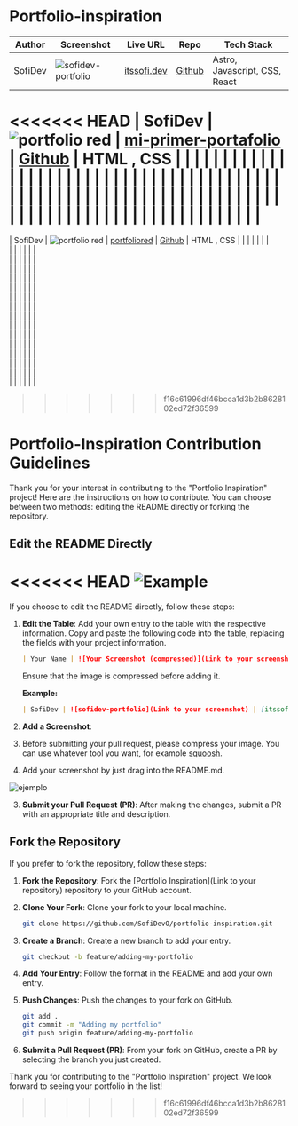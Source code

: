 
# Portfolio-inspiration

| Author  | Screenshot           | Live URL                   | Repo                                     | Tech Stack                           |
|---------|----------------------|--------------------------------|--------------------------------------------|--------------------------------------|
| SofiDev | ![sofidev-portfolio](https://github.com/SofiDevO/portfolio-inspiration/assets/102200061/2051a823-69dc-4067-b315-ced94d240a87) | [itssofi.dev](https://itssofi.dev/)   | [Github](https://github.com/SofiDevO/sofidev-portfolio-astro) | Astro, Javascript, CSS, React  |
<<<<<<< HEAD
| SofiDev |  ![portfolio red](https://github.com/SofiDevO/portfolio-inspiration/assets/102200061/4d437b01-baa2-41b9-9e03-c6b7aaf78344)  |  [mi-primer-portafolio](https://sofidevo.github.io/mi-primer-portafolio/) | [Github](https://github.com/SofiDevO/mi-primer-portafolio) | HTML , CSS |
|         |                      |                               |                                  |                                     |
|         |                      |                               |                                  |                                     |
|         |                      |                               |                                  |                                     |
|         |                      |                               |                                  |                                     |
|         |                      |                               |                                  |                                     |
|         |                      |                               |                                  |                                     |
|         |                      |                               |                                  |                                     |
|         |                      |                               |                                  |                                     |
|         |                      |                               |                                  |                                     |
|         |                      |                               |                                  |                                     |
|         |                      |                               |                                  |                                     |
|         |                      |                               |                                  |                                     |
|         |                      |                               |                                  |                                     |
|         |                      |                               |                                  |                                     |
|         |                      |                               |                                  |                                     |
|         |                      |                               |                                  |                                     |
=======
| SofiDev |  ![portfolio red](https://github.com/SofiDevO/portfolio-inspiration/assets/102200061/4d437b01-baa2-41b9-9e03-c6b7aaf78344)  |  [portfoliored](https://sofidevo.github.io/mi-primer-portafolio/) | [Github](https://github.com/SofiDevO/mi-primer-portafolio) | HTML , CSS |
|         |                      |                               |                                  |                                     |    
|         |                      |                               |                                  |                                     |    
|         |                      |                               |                                  |                                     |    
|         |                      |                               |                                  |                                     |    
|         |                      |                               |                                  |                                     |    
|         |                      |                               |                                  |                                     |    
|         |                      |                               |                                  |                                     |    
|         |                      |                               |                                  |                                     |    
|         |                      |                               |                                  |                                     |    
|         |                      |                               |                                  |                                     |    
|         |                      |                               |                                  |                                     |    
|         |                      |                               |                                  |                                     |    
|         |                      |                               |                                  |                                     |    
|         |                      |                               |                                  |                                     |    
|         |                      |                               |                                  |                                     |    
|         |                      |                               |                                  |                                     |    
>>>>>>> f16c61996df46bcca1d3b2b8628102ed72f36599





# Portfolio-Inspiration Contribution Guidelines

Thank you for your interest in contributing to the "Portfolio Inspiration" project! Here are the instructions on how to contribute. You can choose between two methods: editing the README directly or forking the repository.

## Edit the README Directly

<<<<<<< HEAD
![Example](https://github.com/SofiDevO/portfolio-inspiration/assets/102200061/4efe7ddd-63b2-465d-b6a5-f2675db5db99)
=======
If you choose to edit the README directly, follow these steps:

1. **Edit the Table**: Add your own entry to the table with the respective information. Copy and paste the following code into the table, replacing the fields with your project information.

   ```markdown
   | Your Name | ![Your Screenshot (compressed)](Link to your screenshot) | [Your Portfolio URL](Link to your portfolio) | [GitHub Link to Your Repository](Link to your repository) | Technologies Used |
   ```

   Ensure that the image is compressed before adding it.

   **Example:**

   ```markdown
   | SofiDev | ![sofidev-portfolio](Link to your screenshot) | [itssofi.dev](https://itssofi.dev/)   | [GitHub](https://github.com/SofiDevO/sofidev-portfolio-astro) | Astro, Javascript, CSS, React  |
   ```

2. **Add a Screenshot**:
3.  Before submitting your pull request, please compress your image. You can use whatever tool you want, for example [squoosh](https://squoosh.app/).
4. Add your screenshot by just drag into the README.md.

   
![ejemplo](https://github.com/SofiDevO/portfolio-inspiration/assets/102200061/e22aee88-d824-4c98-8af8-93294a00f868)

3. **Submit your Pull Request (PR)**: After making the changes, submit a PR with an appropriate title and description.

## Fork the Repository

If you prefer to fork the repository, follow these steps:


1. **Fork the Repository**: Fork the [Portfolio Inspiration](Link to your repository) repository to your GitHub account.

2. **Clone Your Fork**: Clone your fork to your local machine.

   ```bash
   git clone https://github.com/SofiDevO/portfolio-inspiration.git
   ```

3. **Create a Branch**: Create a new branch to add your entry.

   ```bash
   git checkout -b feature/adding-my-portfolio
   ```

4. **Add Your Entry**: Follow the format in the README and add your own entry.

5. **Push Changes**: Push the changes to your fork on GitHub.

   ```bash
   git add .
   git commit -m "Adding my portfolio"
   git push origin feature/adding-my-portfolio
   ```

6. **Submit a Pull Request (PR)**: From your fork on GitHub, create a PR by selecting the branch you just created.

Thank you for contributing to the "Portfolio Inspiration" project. We look forward to seeing your portfolio in the list!
>>>>>>> f16c61996df46bcca1d3b2b8628102ed72f36599
